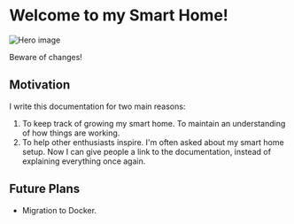 # Welcome to my Smart Home!

![Hero image](https://user-images.githubusercontent.com/3459374/109429703-d1e80100-7a05-11eb-8d99-94ea59453c46.jpeg)

Beware of changes!

## Motivation

I write this documentation for two main reasons:

1. To keep track of growing my smart home. To maintain an understanding of how things are working.
2. To help other enthusiasts inspire. I'm often asked about my smart home setup. Now I can give people a link to the documentation, instead of explaining everything once again.

## Future Plans

- Migration to Docker.
